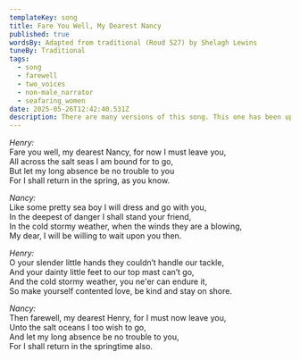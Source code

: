 ```yaml
---
templateKey: song
title: Fare You Well, My Dearest Nancy
published: true
wordsBy: Adapted from traditional (Roud 527) by Shelagh Lewins
tuneBy: Traditional 
tags:
  - song
  - farewell
  - two_voices
  - non-male_narrator
  - seafaring_women
date: 2025-05-26T12:42:40.531Z
description: There are many versions of this song. This one has been updated to give Nancy a more active role.
---
```

*Henry:*\
Fare you well, my dearest Nancy, for now I must leave you,\
All across the salt seas I am bound for to go,\
But let my long absence be no trouble to you\
For I shall return in the spring, as you know.

*Nancy:*\
Like some pretty sea boy I will dress and go with you,\
In the deepest of danger I shall stand your friend,\
In the cold stormy weather, when the winds they are a blowing,\
My dear, I will be willing to wait upon you then.

*Henry:*\
O your slender little hands they couldn’t handle our tackle,\
And your dainty little feet to our top mast can’t go,\
And the cold stormy weather, you ne'er can endure it,\
So make yourself contented love, be kind and stay on shore.

*Nancy:*\
Then farewell, my dearest Henry, for I must now leave you,\
Unto the salt oceans I too wish to go,\
And let my long absence be no trouble to you,\
For I shall return in the springtime also.
